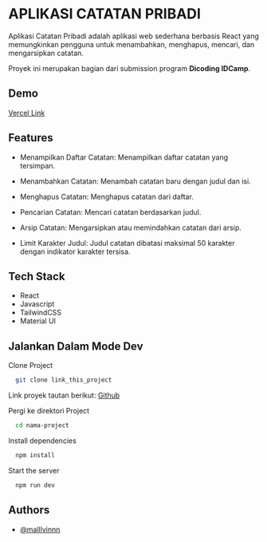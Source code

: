 
# APLIKASI CATATAN PRIBADI

Aplikasi Catatan Pribadi adalah aplikasi web sederhana berbasis React yang memungkinkan pengguna untuk menambahkan, menghapus, mencari, dan mengarsipkan catatan.

Proyek ini merupakan bagian dari submission program **Dicoding IDCamp**.


## Demo

[Vercel Link](https://personal-notes-puce.vercel.app/)


## Features

- Menampilkan Daftar Catatan: Menampilkan daftar catatan yang tersimpan.

- Menambahkan Catatan: Menambah catatan baru dengan judul dan isi.

- Menghapus Catatan: Menghapus catatan dari daftar.

- Pencarian Catatan: Mencari catatan berdasarkan judul.

- Arsip Catatan: Mengarsipkan atau memindahkan catatan dari arsip.

- Limit Karakter Judul: Judul catatan dibatasi maksimal 50 karakter dengan indikator karakter tersisa.


## Tech Stack

- React
- Javascript
- TailwindCSS
- Material UI


## Jalankan Dalam Mode Dev

Clone Project

```bash
  git clone link_this_project
```
Link proyek tautan berikut: [Github](https://github.com/malllvinnn/personal-notes)

Pergi ke direktori Project

```bash
  cd nama-project
```

Install dependencies

```bash
  npm install
```

Start the server

```bash
  npm run dev
```


## Authors

- [@malllvinnn](https://www.instagram.com/malllvinnn/)
